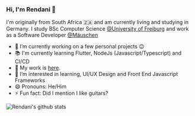 ### Hi, I'm Rendani 👋

I'm originally from South Africa 🇿🇦   and am currently living and studying in Germany. I study BSc Computer Science  [@University of Freiburg](http://www.informatik.uni-freiburg.de/) and work as a Software Developer [@Mäuschen](https://www.xn--muschen-5wa.app/)

- 🔭 I’m currently working on a few personal projects 😉
- 📚 I'm currently learning Flutter, NodeJs (Javascript/Typescript) and CI/CD
- 👷 My work is [here](https://github.com/Renni771?tab=repositories).
- 🤔 I’m interested in learning, UI/UX Design and Front End Javascript Frameworks
- 😄 Pronouns: He/Him
- ⚡ Fun fact: Did I mention I like guitars?

![Rendani's github stats](https://github-readme-stats.vercel.app/api?username=Renni771&show_icons=true&count_private=true)


<!--
**Renni771/Renni771** is a ✨ _special_ ✨ repository because its `README.md` (this file) appears on your GitHub profile.

Here are some ideas to get you started:

- 🌱 I’m currently learning ...
- 👯 I’m looking to collaborate on ...
- 🤔 I’m looking for help with ...
- 💬 Ask me about ...
- 📫 How to reach me: ...
-->
